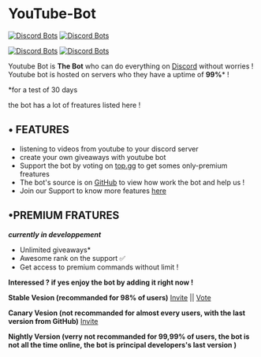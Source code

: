YouTube-Bot
=======

[![Discord Bots](https://top.gg/api/widget/status/486948160124485642.svg)](https://top.gg/bot/486948160124485642) [![Discord Bots](https://top.gg/api/widget/lib/486948160124485642.svg)](https://top.gg/bot/486948160124485642)

[![Discord Bots](https://top.gg/api/widget/owner/486948160124485642.svg)](https://top.gg/bot/486948160124485642) [![Discord Bots](https://top.gg/api/widget/servers/486948160124485642.svg)](https://top.gg/bot/486948160124485642)



Youtube Bot is **The Bot** who can do everything on [Discord](https://discordapp.com) without worries ! Youtube bot is hosted on servers who they have a uptime of __99%__* !

*for a test of 30 days

the bot has a lot of freatures listed here !
 
## • FEATURES
 

* listening to videos from youtube to your discord server
* create your own giveaways with youtube bot
* Support the bot by voting on [top.gg](https://top.gg) to get somes only-premium freatures
* The bot's source is on [GitHub](https://github.com/youtube-bot/youtube-bot) to view how work the bot and help us !
* Join our Support to know more features [here](https://discord.gg/CsjMZSr)
 

## •PREMIUM FRATURES
 
 _**currently in developpement**_

* Unlimited giveaways\*
* Awesome rank on the support ✅
* Get access to premium commands without limit !

__**Interessed ? if yes enjoy the bot by adding it right now !**__

__**Stable Vesion (recommanded for 98% of users)**__ 
[Invite](https://discord.com/api/oauth2/authorize?client_id=486948160124485642&permissions=517610138960&scope=bot) || [Vote](https://discordbots.org/bot/486948160124485642/vote)

__**Canary Vesion (not recommanded for almost every users, with the last version from GitHub)**__ 
[Invite](https://discordapp.com/oauth2/authorize?client_id=596068311863918604&scope=bot&permissions=2146958847)

**Nightly Version (verry not recommanded for 99,99% of users, the bot is not all the time online, the bot is principal developers's last version )**

